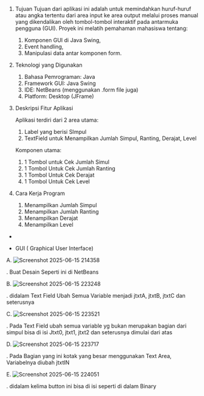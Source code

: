 1. Tujuan
    Tujuan dari aplikasi ini adalah untuk memindahkan huruf-huruf atau angka tertentu dari area input ke area output melalui proses manual yang dikendalikan         oleh tombol-tombol interaktif pada antarmuka pengguna (GUI). Proyek ini melatih pemahaman mahasiswa tentang:
      1. Komponen GUI di Java Swing,
      2. Event handling,
      3. Manipulasi data antar komponen form.
   
2. Teknologi yang Digunakan
    1. Bahasa Pemrograman: Java
    2. Framework GUI: Java Swing
    3. IDE: NetBeans (menggunakan .form file juga)
    4. Platform: Desktop (JFrame)
       
3. Deskripsi Fitur Aplikasi
   
    Aplikasi terdiri dari 2 area utama:
      1. Label yang berisi SImpul 
      2. TextField untuk Menampilkan Jumlah Simpul, Ranting, Derajat, Level

    Komponen utama:
      1. 1 Tombol untuk Cek Jumlah Simul
      2. 1 Tombol Untuk Cek Jumlah Ranting
      3. 1 Tombol Untuk Cek Derajat
      4. 1 Tombol Untuk Cek Level
   
4. Cara Kerja Program
      1. Menampilkan Jumlah Simpul
      2. Menampilkan Jumlah Ranting
      3. Menampilkan Derajat
      4. Menampilkan Level

-

   - GUI ( Graphical User Interface)
   
A. ![Screenshot 2025-06-15 214358](https://github.com/user-attachments/assets/975add37-7a66-456a-a9e0-29ae0fa49397)

. Buat Desain Seperti ini di NetBeans

B. ![Screenshot 2025-06-15 223248](https://github.com/user-attachments/assets/b51cd45d-a346-4b76-a3e2-1c387eac22ea)

. didalam Text Field Ubah Semua Variable menjadi jtxtA, jtxtB, jtxtC dan seterusnya

C. ![Screenshot 2025-06-15 223521](https://github.com/user-attachments/assets/3a04dfc3-b957-41d6-9483-4870c0b29c07)

. Pada Text Field ubah semua variable yg bukan merupakan bagian dari simpul bisa di isi Jtxt0, jtxt1, jtxt2 dan seterusnya dimulai dari atas

D. ![Screenshot 2025-06-15 223717](https://github.com/user-attachments/assets/3ce98507-ef9a-4298-8ad2-a62e908bbb7c)

. Pada Bagian yang ini kotak yang besar menggunakan Text Area, Variabelnya diubah jtxtIN

E. ![Screenshot 2025-06-15 224051](https://github.com/user-attachments/assets/984b63e1-b942-489c-8546-75a6454835d5)

. didalam kelima button ini bisa di isi seperti di dalam Binary
    
